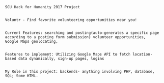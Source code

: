 
    SCU Hack for Humanity 2017 Project


    Voluntr - Find favorite volunteering opportunities near you!


    Current Features: searching and posting(auto-generates a specific page according to a posting form submission) volunteer opportunities, Google Maps geolocating, 


    Features to implement: Utilizing Google Maps API to fetch location-based data dynamically, sign-up pages, logins


	My Role in this project: backends- anything involving PHP, database, SQL; Some HTML.